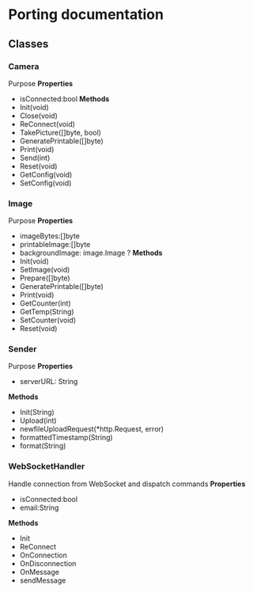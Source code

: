 # Porting documentation

## Classes

### Camera
Purpose
**Properties**
- isConnected:bool
**Methods**
- Init(void)
- Close(void)
- ReConnect(void)
- TakePicture([]byte, bool)
- GeneratePrintable([]byte)
- Print(void)
- Send(int)
- Reset(void)
- GetConfig(void)
- SetConfig(void)

### Image
Purpose
**Properties**
- imageBytes:[]byte
- printableImage:[]byte
- backgroundImage: image.Image ?
**Methods**
- Init(void)
- SetImage(void)
- Prepare([]byte)
- GeneratePrintable([]byte)
- Print(void)
- GetCounter(int)
- GetTemp(String)
- SetCounter(void)
- Reset(void)

### Sender
Purpose
**Properties**
- serverURL: String

**Methods**
- Init(String)
- Upload(int)
- newfileUploadRequest(*http.Request, error)
- formattedTimestamp(String)
- format(String)


### WebSocketHandler
Handle connection from WebSocket and dispatch commands
**Properties**
- isConnected:bool
- email:String

**Methods**
- Init
- ReConnect
- OnConnection
- OnDisconnection
- OnMessage
- sendMessage